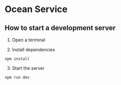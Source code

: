 # Ocean Service

## How to start a development server

1. Open a terminal

2. Install dependencies
```
npm install
```

3. Start the server
```
npm run dev
```

